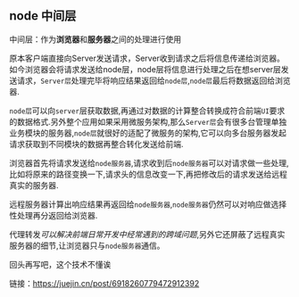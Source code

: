 ## node 中间层

中间层：作为**浏览器**和**服务器**之间的处理进行使用

原本客户端直接向Server发送请求，Server收到请求之后将信息传递给浏览器。如今浏览器会将请求发送给node层，node层将信息进行处理之后在想server层发送请求，`Server层`处理完毕将响应结果返回给`node层`,`node层`最后将数据返回给浏览器.

`node层`可以向`server`层获取数据,再通过对数据的计算整合转换成符合前端`UI`要求的数据格式.另外整个应用如果采用微服务架构,那么`Server层`会有很多台管理单独业务模块的服务器,`node层`就很好的适配了微服务的架构,它可以向多台服务器发起请求获取到不同模块的数据再整合转化发送给前端.

浏览器首先将请求发送给`node服务器`,请求收到后`node服务器`可以对请求做一些处理,比如将原来的路径变换一下,请求头的信息改变一下,再把修改后的请求发送给远程真实的服务器.

远程服务器计算出响应结果再返回给`node服务器`,`node服务器`仍然可以对响应做选择性处理再分返回给浏览器.

代理转发*可以解决前端日常开发中经常遇到的跨域问题*,另外它还屏蔽了远程真实服务器的细节,让浏览器只与`node服务器`通信。

回头再写吧，这个技术不懂诶

链接：https://juejin.cn/post/6918260779472912392
